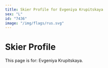 ```yaml
---
title: Skier Profile for Evgeniya Krupitskaya
sex: "L"
id: "7436"
image: "/img/flags/rus.svg" 
---
```


# Skier Profile

This page is for: Evgeniya Krupitskaya.
    